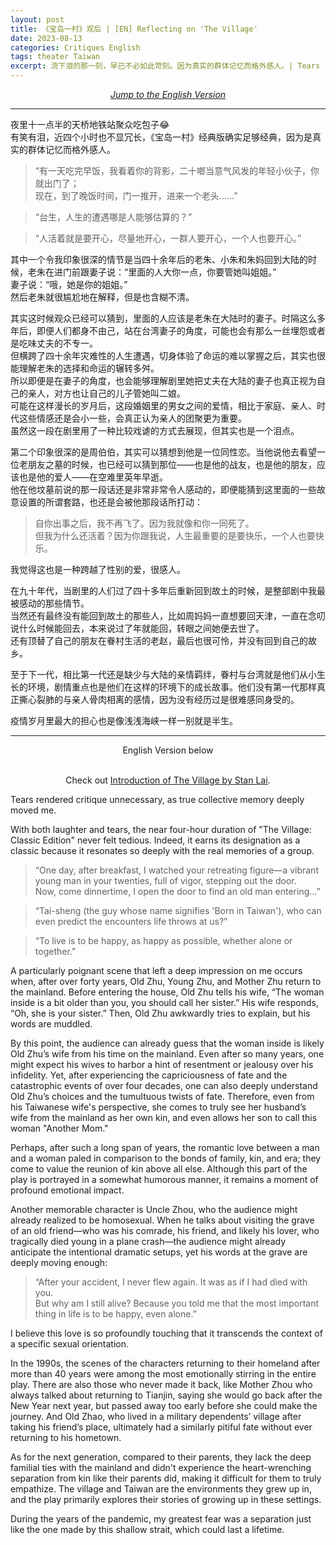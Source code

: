 ```yaml
---
layout: post
title: 《宝岛一村》观后 | [EN] Reflecting on 'The Village'
date: 2023-08-13
categories: Critiques English
tags: theater Taiwan
excerpt: 流下泪的那一刻，早已不必如此苛刻。因为真实的群体记忆而格外感人。| Tears rendered critique unnecessary, as true collective memory deeply moved me.
---
```

<center><i>
<a href="#En">Jump to the English Version</a>
</i></center>

---
夜里十一点半的天桥地铁站聚众吃包子😂  
有笑有泪，近四个小时也不显冗长，《宝岛一村》经典版确实足够经典，因为是真实的群体记忆而格外感人。
> “有一天吃完早饭，我看着你的背影，二十啷当意气风发的年轻小伙子，你就出门了；  
现在，到了晚饭时间，门一推开，进来一个老头……”  

> “台生，人生的遭遇哪是人能够估算的？”  

> “人活着就是要开心，尽量地开心，一群人要开心，一个人也要开心。”  

其中一个令我印象很深的情节是当四十余年后的老朱、小朱和朱妈回到大陆的时候，老朱在进门前跟妻子说：“里面的人大你一点，你要管她叫姐姐。”  
妻子说：“哦，她是你的姐姐。”  
然后老朱就很尴尬地在解释，但是也含糊不清。  

其实这时候观众已经可以猜到，里面的人应该是老朱在大陆时的妻子。时隔这么多年后，即便人们都身不由己，站在台湾妻子的角度，可能也会有那么一丝埋怨或者是吃味丈夫的不专一。  
但横跨了四十余年灾难性的人生遭遇，切身体验了命运的难以掌握之后，其实也很能理解老朱的选择和命运的辗转多舛。  
所以即便是在妻子的角度，也会能够理解剧里她把丈夫在大陆的妻子也真正视为自己的亲人，对方也让自己的儿子管她叫二娘。  
可能在这样漫长的岁月后，这段婚姻里的男女之间的爱情，相比于家庭、亲人、时代这些情感还是会小一些，会真正认为亲人的团聚更为重要。  
虽然这一段在剧里用了一种比较戏谑的方式去展现，但其实也是一个泪点。

第二个印象很深的是周伯伯，其实可以猜想到他是一位同性恋。当他说他去看望一位老朋友之墓的时候，也已经可以猜到那位——也是他的战友，也是他的朋友，应该也是他的爱人——在空难里英年早逝。  
他在他坟墓前说的那一段话还是非常非常令人感动的，即便能猜到这里面的一些故意设置的所谓套路，也还是会被他那段话所打动：
> 自你出事之后，我不再飞了。因为我就像和你一同死了。    
但我为什么还活着？因为你跟我说，人生最重要的是要快乐，一个人也要快乐。  

我觉得这也是一种跨越了性别的爱，很感人。

在九十年代，当剧里的人们过了四十多年后重新回到故土的时候，是整部剧中我最被感动的那些情节。  
当然还有最终没有能回到故土的那些人，比如周妈妈一直想要回天津，一直在念叨说什么时候能回去，本来说过了年就能回，转眼之间她便去世了。  
还有顶替了自己的朋友在眷村生活的老赵，最后也很可怜，并没有回到自己的故乡。

至于下一代，相比第一代还是缺少与大陆的亲情羁绊，眷村与台湾就是他们从小生长的环境，剧情重点也是他们在这样的环境下的成长故事。他们没有第一代那样真正撕心裂肺的与亲人骨肉相离的感情，因为没有经历过是很难感同身受的。

疫情岁月里最大的担心也是像浅浅海峡一样一别就是半生。

---

<center>
<span id="En">English Version below</span>
</center>
<br>
<center><p>Check out <a href="https://www.pwshop.com/en/show/the-village-%EF%BC%882008%EF%BC%89/" target="_blank">Introduction of The Village by Stan Lai</a>.</p></center>

Tears rendered critique unnecessary, as true collective memory deeply moved me.

With both laughter and tears, the near four-hour duration of "The Village: Classic Edition" never felt tedious. Indeed, it earns its designation as a classic because it resonates so deeply with the real memories of a group.

> “One day, after breakfast, I watched your retreating figure—a vibrant young man in your twenties, full of vigor, stepping out the door.  
Now, come dinnertime, I open the door to find an old man entering…”

> “Tai-sheng (the guy whose name signifies 'Born in Taiwan'), who can even predict the encounters life throws at us?”

> “To live is to be happy, as happy as possible, whether alone or together.”

A particularly poignant scene that left a deep impression on me occurs when, after over forty years, Old Zhu, Young Zhu, and Mother Zhu return to the mainland. Before entering the house, Old Zhu tells his wife, “The woman inside is a bit older than you, you should call her sister.”
His wife responds, “Oh, she is your sister.”
Then, Old Zhu awkwardly tries to explain, but his words are muddled.

By this point, the audience can already guess that the woman inside is likely Old Zhu’s wife from his time on the mainland. Even after so many years, one might expect his wives to harbor a hint of resentment or jealousy over his infidelity. Yet, after experiencing the capriciousness of fate and the catastrophic events of over four decades, one can also deeply understand Old Zhu’s choices and the tumultuous twists of fate. Therefore, even from his Taiwanese wife's perspective, she comes to truly see her husband’s wife from the mainland as her own kin, and even allows her son to call this woman "Another Mom."

Perhaps, after such a long span of years, the romantic love between a man and a woman paled in comparison to the bonds of family, kin, and era; they come to value the reunion of kin above all else. Although this part of the play is portrayed in a somewhat humorous manner, it remains a moment of profound emotional impact.

Another memorable character is Uncle Zhou, who the audience might already realized to be homosexual. When he talks about visiting the grave of an old friend—who was his comrade, his friend, and likely his lover, who tragically died young in a plane crash—the audience might already anticipate the intentional dramatic setups, yet his words at the grave are deeply moving enough:
> “After your accident, I never flew again. It was as if I had died with you.  
But why am I still alive? Because you told me that the most important thing in life is to be happy, even alone.”

I believe this love is so profoundly touching that it transcends the context of a specific sexual orientation.

In the 1990s, the scenes of the characters returning to their homeland after more than 40 years were among the most emotionally stirring in the entire play. There are also those who never made it back, like Mother Zhou who always talked about returning to Tianjin, saying she would go back after the New Year next year, but passed away too early before she could make the journey. And Old Zhao, who lived in a military dependents’ village after taking his friend’s place, ultimately had a similarly pitiful fate without ever returning to his hometown.

As for the next generation, compared to their parents, they lack the deep familial ties with the mainland and didn't experience the heart-wrenching separation from kin like their parents did, making it difficult for them to truly empathize. The village and Taiwan are the environments they grew up in, and the play primarily explores their stories of growing up in these settings.

During the years of the pandemic, my greatest fear was a separation just like the one made by this shallow strait, which could last a lifetime.

